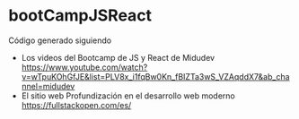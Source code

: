 # bootCampJSReact
Código generado siguiendo 
- Los videos del Bootcamp de JS y React de Midudev https://www.youtube.com/watch?v=wTpuKOhGfJE&list=PLV8x_i1fqBw0Kn_fBIZTa3wS_VZAqddX7&ab_channel=midudev
- El sitio web Profundización en el desarrollo web moderno https://fullstackopen.com/es/
